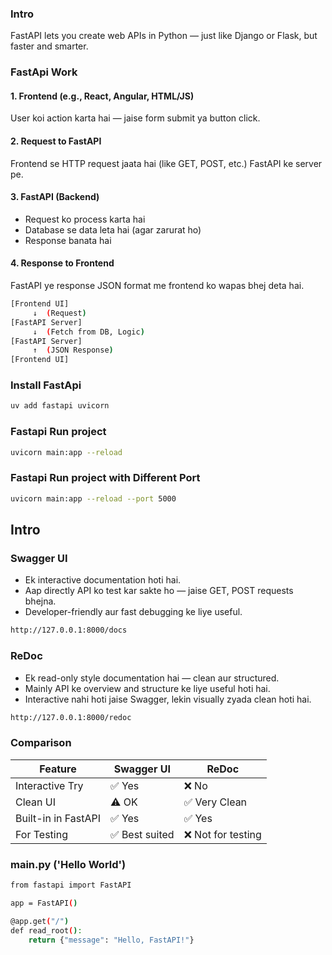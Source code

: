 
### Intro
FastAPI lets you create web APIs in Python — just like Django or Flask, but faster and smarter.

### FastApi Work

#### 1. Frontend (e.g., React, Angular, HTML/JS)
User koi action karta hai — jaise form submit ya button click.

#### 2. Request to FastAPI
Frontend se HTTP request jaata hai (like GET, POST, etc.) FastAPI ke server pe.

#### 3. FastAPI (Backend)

* Request ko process karta hai
* Database se data leta hai (agar zarurat ho)
* Response banata hai

#### 4. Response to Frontend
FastAPI ye response JSON format me frontend ko wapas bhej deta hai.

```bash
[Frontend UI]
     ↓  (Request)
[FastAPI Server]
     ↓  (Fetch from DB, Logic)
[FastAPI Server]
     ↑  (JSON Response)
[Frontend UI]

```

### Install FastApi
```bash
uv add fastapi uvicorn 
```

### Fastapi Run project 
```bash
uvicorn main:app --reload
```

### Fastapi Run project with Different Port
```bash
uvicorn main:app --reload --port 5000
```


## Intro


### Swagger UI

* Ek interactive documentation hoti hai.
* Aap directly API ko test kar sakte ho — jaise GET, POST requests bhejna.
* Developer-friendly aur fast debugging ke liye useful.

```bash
http://127.0.0.1:8000/docs
```

### ReDoc

* Ek read-only style documentation hai — clean aur structured.
* Mainly API ke overview and structure ke liye useful hoti hai.
* Interactive nahi hoti jaise Swagger, lekin visually zyada clean hoti hai.
```bash
http://127.0.0.1:8000/redoc
```

### Comparison
| Feature             | Swagger UI    | ReDoc             |
| ------------------- | ------------- | ----------------- |
| Interactive Try     | ✅ Yes         | ❌ No              |
| Clean UI            | ⚠️ OK         | ✅ Very Clean      |
| Built-in in FastAPI | ✅ Yes         | ✅ Yes             |
| For Testing         | ✅ Best suited | ❌ Not for testing |


### main.py ('Hello World')
```bash
from fastapi import FastAPI

app = FastAPI()

@app.get("/")
def read_root():
    return {"message": "Hello, FastAPI!"}
```    
